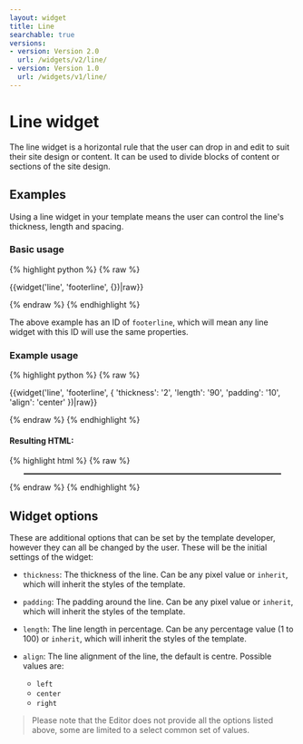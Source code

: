 ```yaml
---
layout: widget
title: Line
searchable: true
versions:
- version: Version 2.0
  url: /widgets/v2/line/
- version: Version 1.0
  url: /widgets/v1/line/
---
```


# Line widget

The line widget is a horizontal rule that the user can drop in and edit to suit their site design or content. It can be used to divide blocks of content or sections of the site design.

## Examples

Using a line widget in your template means the user can control the line's thickness, length and spacing.

### Basic usage

{% highlight python %}
{% raw %}

{{widget('line', 'footerline', {})|raw}}

{% endraw %}
{% endhighlight %}

The above example has an ID of `footerline`, which will mean any line widget with this ID will use the same properties.

### Example usage

{% highlight python %}
{% raw %}

{{widget('line', 'footerline', {
  'thickness': '2',
  'length': '90',
  'padding': '10',
  'align': 'center'
})|raw}}

{% endraw %}
{% endhighlight %}

#### Resulting HTML:

{% highlight html %}
{% raw %}

<div id="page-zones__template-widgets__line" data-name="line" class="widget  widget--template-widget">
  <div class="bk-line  line  widget__line  align--center">
    <hr class="rule  keyline-widget__rule" style="height: 2px; width: 90%; margin:10px auto;">
  </div>
</div>

{% endraw %}
{% endhighlight %}

## Widget options

These are additional options that can be set by the template developer, however they can all be changed by the user. These will be the initial settings of the widget:

* `thickness`: The thickness of the line. Can be any pixel value or `inherit`, which will inherit the styles of the template.

* `padding`: The padding around the line. Can be any pixel value or `inherit`, which will inherit the styles of the template.

* `length`: The line length in percentage. Can be any percentage value (1 to 100) or `inherit`, which will inherit the styles of the template.

* `align`: The line alignment of the line, the default is centre. Possible values are:

  * `left`
  * `center`
  * `right`

> Please note that the Editor does not provide all the options listed above, some are limited to a select common set of values.
